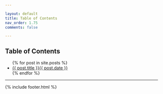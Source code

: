 ```yaml
---

layout: default
title: Table of Contents
nav_order: 1.75
comments: false

---
```


## Table of Contents

<ul>
  {% for post in site.posts %}
    <li>
      <a href="{{ post.url }}">{{ post.title }}{{ post.date }}</a>
    </li>
  {% endfor %}
</ul>

---

{% include footer.html %}
